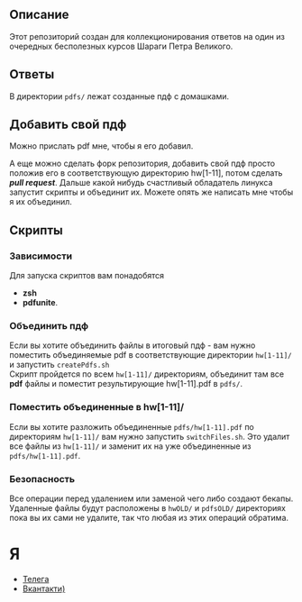 ## Описание
Этот репозиторий создан для коллекционирования ответов на один из очередных бесполезных курсов Шараги Петра Великого.

## Ответы
В директории `pdfs/` лежат созданные пдф с домашками.

## Добавить свой пдф
Можно прислать pdf мне, чтобы я его добавил.  

А еще можно сделать форк репозитория, добавить свой пдф просто положив его в соответствующую директорию hw[1-11], потом сделать ***pull request***. Дальше какой нибудь счастливый обладатель линукса запустит скрипты и объединит их. Можете опять же написать мне чтобы я их объединил.  

## Скрипты
### Зависимости
Для запуска скриптов вам понадобятся
- **zsh**
- **pdfunite**.

### Объединить пдф
Если вы хотите объединить файлы в итоговый пдф - вам нужно поместить объединяемые pdf в соответствующие директории `hw[1-11]/` и запустить `createPdfs.sh`  
Скрипт пройдется по всем `hw[1-11]/` директориям, объединит там все **pdf** файлы и поместит результирующие hw[1-11].pdf в `pdfs/`.  

### Поместить объединенные в hw[1-11]/
Если вы хотите разложить объединенные `pdfs/hw[1-11].pdf` по директориям `hw[1-11]/` вам нужно запустить `switchFiles.sh`. Это удалит все файлы из `hw[1-11]/` и заменит их на уже объединенные из `pdfs/hw[1-11].pdf`.  

### Безопасность
Все операции перед удалением или заменой чего либо создают бекапы. Удаленные файлы будут расположены в `hwOLD/` и `pdfsOLD/` директориях пока вы их сами не удалите, так что любая из этих операций обратима.

# Я
- [Телега](https://t.me/Hryapusek)
- [Вкантакти)](https://vk.com/ezhiklisiy)
